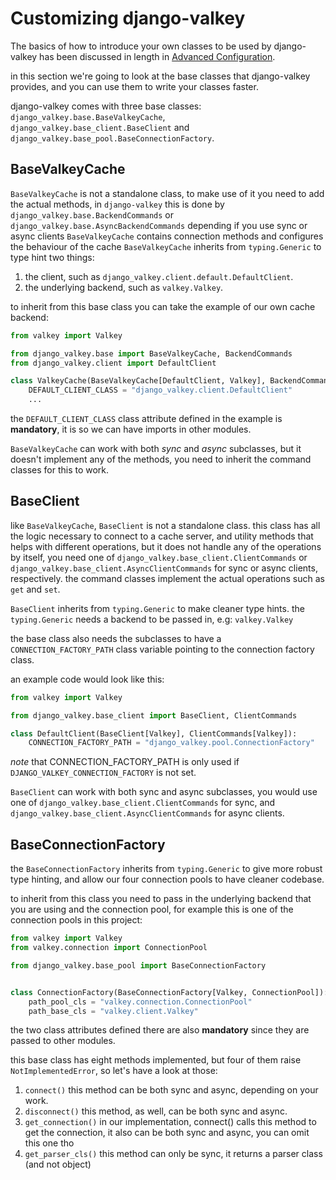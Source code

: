 # Customizing django-valkey

The basics of how to introduce your own classes to be used by django-valkey has been discussed in length in [Advanced Configuration](configure/advanced_configurations.md).

in this section we're going to look at the base classes that django-valkey provides, and you can use them to write your classes faster.

django-valkey comes with three base classes: `django_valkey.base.BaseValkeyCache`, `django_valkey.base_client.BaseClient` and `django_valkey.base_pool.BaseConnectionFactory`.

## BaseValkeyCache

`BaseValkeyCache` is not a standalone class, to make use of it you need to add the actual methods, in `django-valkey` this is done by `django_valkey.base.BackendCommands` or `django_valkey.base.AsyncBackendCommands` depending if you use sync or async clients
`BaseValkeyCache` contains connection methods and configures the behaviour of the cache
`BaseValkeyCache` inherits from `typing.Generic` to type hint two things:
1. the client, such as `django_valkey.client.default.DefaultClient`.
2. the underlying backend, such as `valkey.Valkey`.

to inherit from this base class you can take the example of our own cache backend:

```python
from valkey import Valkey

from django_valkey.base import BaseValkeyCache, BackendCommands
from django_valkey.client import DefaultClient

class ValkeyCache(BaseValkeyCache[DefaultClient, Valkey], BackendCommands):
    DEFAULT_CLIENT_CLASS = "django_valkey.client.DefaultClient"
    ...
```        

the `DEFAULT_CLIENT_CLASS` class attribute defined in the example is **mandatory**, it is so we can have imports in other modules.

`BaseValkeyCache` can work with both *sync* and *async* subclasses, but it doesn't implement any of the methods, you need to inherit the command classes for this to work.


## BaseClient
like `BaseValkeyCache`, `BaseClient` is not a standalone class.
this class has all the logic necessary to connect to a cache server, and utility methods that helps with different operations,
but it does not handle any of the operations by itself, you need one of `django_valkey.base_client.ClientCommands` or `django_valkey.base_client.AsyncClientCommands` for sync or async clients, respectively.
the command classes implement the actual operations such as `get` and `set`.

`BaseClient` inherits from `typing.Generic` to make cleaner type hints.
the `typing.Generic` needs a backend to be passed in, e.g: `valkey.Valkey`

the base class also needs the subclasses to have a `CONNECTION_FACTORY_PATH` class variable pointing to the connection factory class.

an example code would look like this:

```python
from valkey import Valkey

from django_valkey.base_client import BaseClient, ClientCommands

class DefaultClient(BaseClient[Valkey], ClientCommands[Valkey]):
    CONNECTION_FACTORY_PATH = "django_valkey.pool.ConnectionFactory"
```

*note* that CONNECTION_FACTORY_PATH is only used if `DJANGO_VALKEY_CONNECTION_FACTORY` is not set.

`BaseClient` can work with both sync and async subclasses, you would use one of `django_valkey.base_client.ClientCommands` for sync, and `django_valkey.base_client.AsyncClientCommands` for async clients.


## BaseConnectionFactory

the `BaseConnectionFactory` inherits from `typing.Generic` to give more robust type hinting, and allow our four connection pools to have cleaner codebase.

to inherit from this class you need to pass in the underlying backend that you are using and the connection pool, for example this is one of the connection pools in this project:

```python
from valkey import Valkey
from valkey.connection import ConnectionPool

from django_valkey.base_pool import BaseConnectionFactory


class ConnectionFactory(BaseConnectionFactory[Valkey, ConnectionPool]):
    path_pool_cls = "valkey.connection.ConnectionPool"
    path_base_cls = "valkey.client.Valkey"
```

the two class attributes defined there are also **mandatory** since they are passed to other modules.

this base class has eight methods implemented, but four of them raise `NotImplementedError`, so let's have a look at those:

1. `connect()` this method can be both sync and async, depending on your work.
2. `disconnect()` this method, as well, can be both sync and async.
3. `get_connection()` in our implementation, connect() calls this method to get the connection, it also can be both sync and async, you can omit this one tho
4. `get_parser_cls()` this method can only be sync, it returns a parser class (and not object)
